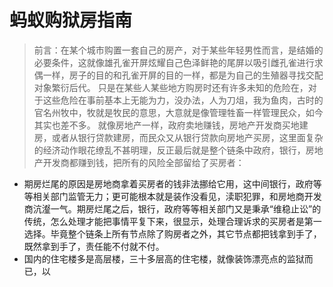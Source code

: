 # 蚂蚁购狱房指南

> 前言：在某个城市购置一套自己的房产，对于某些年轻男性而言，是结婚的必要条件，这就像雄孔雀开屏炫耀自己色泽鲜艳的尾屏以吸引雌孔雀进行求偶一样，房子的目的和孔雀开屏的目的一样，都是为自己的生殖器寻找交配对象繁衍后代。
> 只是在某些人某些地方购房时还有许多未知的危险在，对于这些危险在事前基本上无能为力，没办法，人为刀俎，我为鱼肉，古时的官名州牧中，牧就是牧民的意思，大意就是像管理牲畜一样管理民众，如今其实也差不多。
> 就像房地产一样，政府卖地赚钱，房地产开发商买地建房，或者从银行贷款建房，而民众又从银行贷款向房地产买房，这里面复杂的经济动作眼花缭乱不甚明理，反正最后就是整个链条中政府，银行，房地产开发商都赚到钱，把所有的风险全部留给了买房者：

 - 期房烂尾的原因是房地商拿着买房者的钱非法挪给它用，这中间银行，政府等等相关部门监管无力；更可能根本就是装作没看见，渎职犯罪，和房地商开发商沆瀣一气。期房烂尾之后，银行，政府等等相关部门又是秉承“维稳止讼”的传统，怎么处理才能把事情平复下来，很显示，处理合理诉求的买房者是第一选择。毕竟整个链条上所有节点除了购房者之外，其它节点都把钱拿到手了，既然拿到手了，责任能不付就不付。
 - 国内的住宅楼多是高层楼，三十多层高的住宅楼，就像装饰漂亮点的监狱而已，以
<!--stackedit_data:
eyJoaXN0b3J5IjpbMTQ0MjkwNDk3NCwxMjk0NzA0MTQzLC0yMT
M3MDk0Njc5LC0xMzAyMzQxMTM5LC05NTM5NTQsMTM5MDgwNDc4
LC0xNDc1ODgwMzE1LDY1MDc2NzA1LC0xMzIzODcyNDMyLC0yMz
Y2NzMyNDgsLTI0NTA4MTM1MSwtMTU3Njg2OTgwMiw1OTIxMTQ5
MjYsLTEzNTYyNjEzMDUsMjYxNDczMjM5LDExNjAyODk5OTMsOD
U2ODk0MjY5LDIxMzUwMjUwNjMsMTg1NTU1MjA2MF19
-->
